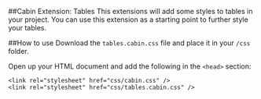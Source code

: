 ##Cabin Extension: Tables
This extensions will add some styles to tables in your project. You can use this extension as a starting point to further style your tables.

##How to use
Download the <code>tables.cabin.css</code> file and place it in your <code>/css</code> folder. 

Open up your HTML document and add the following in the <code>&lt;head&gt;</code> section:
<pre><code>&lt;link rel="stylesheet" href="css/cabin.css" /&gt;
&lt;link rel="stylesheet" href="css/tables.cabin.css" /&gt;
</code></pre>